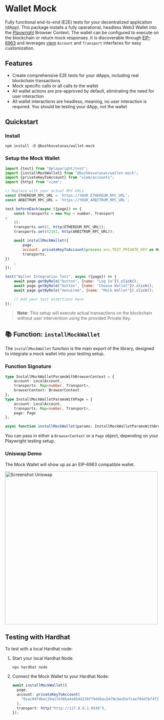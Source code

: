 # Wallet Mock

Fully functional end-to-end (E2E) tests for your decentralized application (dApp). This package installs a fully
operational, headless Web3 Wallet into the [Playwright](https://github.com/microsoft/playwright) Browser Context. The
wallet can be configured to execute on the blockchain or return mock responses. It is discoverable
through [EIP-6963](https://eips.ethereum.org/EIPS/eip-6963) and leverages [viem](https://github.com/wevm/viem) `Account`
and `Transport` interfaces for easy customization.

## Features

- Create comprehensive E2E tests for your dApps, including real blockchain transactions
- Mock specific calls or all calls to the wallet
- All wallet actions are pre-approved by default, eliminating the need for user interaction
- All wallet interactions are headless, meaning, no user interaction is required. You should be testing your dApp, not
  the wallet

## Quickstart

### Install

```shell
npm install -D @bozhkovatanas/wallet-mock
```

### Setup the Mock Wallet

```javascript
import {test} from "@playwright/test";
import {installMockWallet} from "@bozhkovatanas/wallet-mock";
import {privateKeyToAccount} from "viem/accounts";
import {http} from "viem";

// Replace with your actual RPC URLs
const ETHEREUM_RPC_URL = `https://YOUR_ETHEREUM_RPC_URL`;
const ARBITRUM_RPC_URL = `https://YOUR_ARBITRUM_RPC_URL`;

test.beforeEach(async ({page}) => {
    const transports = new Map < number, Transport
>
    ();
    transports.set(1, http(ETHEREUM_RPC_URL));
    transports.set(42161, http(ARBITRUM_RPC_URL));

    await installMockWallet({
        page,
        account: privateKeyToAccount(process.env.TEST_PRIVATE_KEY as Hash),
        transports,
})
    ;
});

test("Wallet Integration Test", async ({page}) => {
    await page.getByRole("button", {name: "Log In"}).click();
    await page.getByRole("button", {name: "Choose Wallet"}).click();
    await page.getByRole("menuitem", {name: "Mock Wallet"}).click();

    // Add your test assertions here
});
```

> **Note:** This setup will execute actual transactions on the blockchain without user intervention using the provided
> Private Key.

## 📚 Function: `installMockWallet`

The `installMockWallet` function is the main export of the library, designed to integrate a mock wallet into your
testing setup.

### Function Signature

```ts
type InstallMockWalletParamsWithBrowserContext = {
    account: LocalAccount,
    transports: Map<number, Transport>,
    browserContext: BrowserContext
};
type InstallMockWalletParamsWithPage = { 
    account: LocalAccount, 
    transports: Map<number, Transport>, 
    page: Page
};

async function installMockWallet(params: InstallMockWalletParamsWithBrowserContext | InstallMockWalletParamsWithPage): Promise<void>;
```
You can pass in either a `BrowserContext` or a `Page` object, depending on your Playwright testing setup.

### Uniswap Demo

The Mock Wallet will show up as an EIP-6963 compatible wallet.

<img width="500" alt="Screenshot Uniswap" src="https://github.com/johanneskares/wallet-mock/assets/1416628/b3d31df0-6273-42da-b00f-63bc8294a592">

## Testing with Hardhat

To test with a local Hardhat node:

1. Start your local Hardhat Node:
   ```shell
   npx hardhat node
   ```

2. Connect the Mock Wallet to your Hardhat Node:
   ```ts
   await installMockWallet({
     page,
     account: privateKeyToAccount(
       "0xac0974bec39a17e36ba4a6b4d238ff944bacb478cbed5efcae784d7bf4f2ff80",
     ),
     transport: http("http://127.0.0.1:8545"),
   });
   ```
